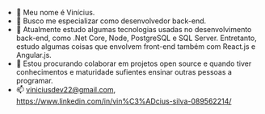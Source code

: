 - 👋 Meu nome é Vinícius.
- 👀 Busco me especializar como desenvolvedor back-end.
- 🌱 Atualmente estudo algumas tecnologias usadas no desenvolvimento back-end, como .Net Core, Node, PostgreSQL e SQL Server. Entretanto, estudo algumas coisas que envolvem front-end também com React.js e Angular.js.
- 💞️ Estou procurando colaborar em projetos open source e quando tiver conhecimentos e maturidade sufientes ensinar outras pessoas a programar.
- 📫 viniciusdev22@gmail.com, https://www.linkedin.com/in/vin%C3%ADcius-silva-089562214/

<!---
Vinicius-FRSilva/Vinicius-FRSilva is a ✨ special ✨ repository because its `README.md` (this file) appears on your GitHub profile.
You can click the Preview link to take a look at your changes.
--->
